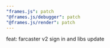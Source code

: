 ```yaml
---
"frames.js": patch
"@frames.js/debugger": patch
"@frames.js/render": patch
---
```


feat: farcaster v2 sign in and libs update
